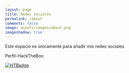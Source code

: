 ```yaml
---
layout: page
title: Redes sociales
permalink: /about
comments: false
image: assets/images/about.png
imageshadow: true
---
```


Este espacio es únicamente para añadir mis redes sociales

<a target="_blank" href="https://github.com/elc4br4" class="btn btn-dark"><i class="fab fa-github"></i></a>
<a target="_blank" href="https://twitter.com/elc4br4_hacking" class="btn btn-dark"><i class="fab fa-twitter"></i></a>


Perfil-HackTheBox:

[![HTBadge](https://www.hackthebox.eu/badge/image/533771)](https://www.hackthebox.com/home/users/profile/533771)




